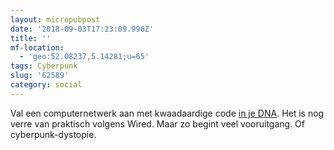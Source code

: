 ```yaml
---
layout: micropubpost
date: '2018-09-03T17:23:09.996Z'
title: ''
mf-location:
  - 'geo:52.08237,5.14281;u=65'
tags: Cyberpunk
slug: '62589'
category: social
---
```

Val een computernetwerk aan met kwaadaardige code [in je DNA](https://www.wired.com/story/malware-dna-hack/). Het is nog verre van praktisch volgens Wired. Maar zo begint veel vooruitgang. Of cyberpunk-dystopie. 
